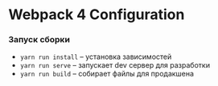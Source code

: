 # Webpack 4 Configuration


### Запуск сборки
- `yarn run install` – установка зависимостей
- `yarn run serve` – запускает dev сервер для разработки
- `yarn run build` – собирает файлы для продакшена
